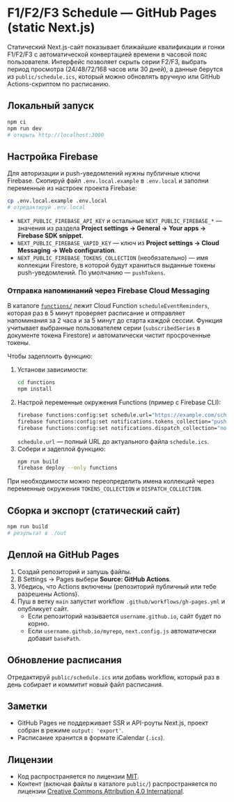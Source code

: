 # F1/F2/F3 Schedule — GitHub Pages (static Next.js)

Статический Next.js-сайт показывает ближайшие квалификации и гонки F1/F2/F3 с автоматической конвертацией времени в часовой пояс пользователя.
Интерфейс позволяет скрыть серии F2/F3, выбрать период просмотра (24/48/72/168 часов или 30 дней), а данные берутся из `public/schedule.ics`, который можно обновлять вручную или GitHub Actions-скриптом по расписанию.

## Локальный запуск
```bash
npm ci
npm run dev
# открыть http://localhost:3000
```

## Настройка Firebase
Для авторизации и push-уведомлений нужны публичные ключи Firebase. Скопируй файл
`.env.local.example` в `.env.local` и заполни переменные из настроек проекта Firebase:

```bash
cp .env.local.example .env.local
# отредактируй .env.local
```

- `NEXT_PUBLIC_FIREBASE_API_KEY` и остальные `NEXT_PUBLIC_FIREBASE_*` — значения из
  раздела **Project settings → General → Your apps → Firebase SDK snippet**.
- `NEXT_PUBLIC_FIREBASE_VAPID_KEY` — ключ из **Project settings → Cloud Messaging → Web configuration**.
- `NEXT_PUBLIC_FIREBASE_TOKENS_COLLECTION` (необязательно) — имя коллекции Firestore, в которой будут
  храниться выданные токены push-уведомлений. По умолчанию — `pushTokens`.

### Отправка напоминаний через Firebase Cloud Messaging

В каталоге [`functions/`](./functions) лежит Cloud Function `scheduleEventReminders`, которая
раз в 5 минут проверяет расписание и отправляет напоминания за 2 часа и за 5 минут до старта
каждой сессии. Функция учитывает выбранные пользователем серии (`subscribedSeries` в документе
токена Firestore) и автоматически чистит просроченные токены.

Чтобы задеплоить функцию:

1. Установи зависимости:
   ```bash
   cd functions
   npm install
   ```
2. Настрой переменные окружения Functions (пример с Firebase CLI):
   ```bash
   firebase functions:config:set schedule.url="https://example.com/schedule.ics"
   firebase functions:config:set notifications.tokens_collection="pushTokens"
   firebase functions:config:set notifications.dispatch_collection="notificationDispatches"
   ```
   `schedule.url` — полный URL до актуального файла `schedule.ics`.
3. Собери и задеплой функцию:
   ```bash
   npm run build
   firebase deploy --only functions
   ```

При необходимости можно переопределить имена коллекций через переменные окружения
`TOKENS_COLLECTION` и `DISPATCH_COLLECTION`.

## Сборка и экспорт (статический сайт)
```bash
npm run build
# результат в ./out
```

## Деплой на GitHub Pages
1. Создай репозиторий и запушь файлы.
2. В Settings → Pages выбери **Source: GitHub Actions**.
3. Убедись, что Actions включены (репозиторий публичный или тебе разрешены Actions).
4. Пуш в ветку `main` запустит workflow `.github/workflows/gh-pages.yml` и опубликует сайт.
   - Если репозиторий называется `username.github.io`, сайт будет по корню.
   - Если `username.github.io/myrepo`, `next.config.js` автоматически добавит `basePath`.

## Обновление расписания
Отредактируй `public/schedule.ics` или добавь workflow, который раз в день собирает и коммитит новый файл расписания.

## Заметки
- GitHub Pages не поддерживает SSR и API-роуты Next.js, проект собран в режиме `output: 'export'`.
- Расписание хранится в формате iCalendar (`.ics`).

## Лицензии
- Код распространяется по лицензии [MIT](./LICENSE).
- Контент (включая файлы в каталоге `public/`) распространяется по лицензии [Creative Commons Attribution 4.0 International](./LICENSE-CONTENT).
